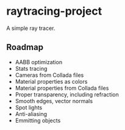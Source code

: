 # raytracing-project
A simple ray tracer.

## Roadmap
- AABB optimization
- Stats tracing
- Cameras from Collada files
- Material properties as colors
- Material properties from Collada files
- Proper transparency, including refraction
- Smooth edges, vector normals
- Spot lights
- Anti-aliasing
- Emmitting objects